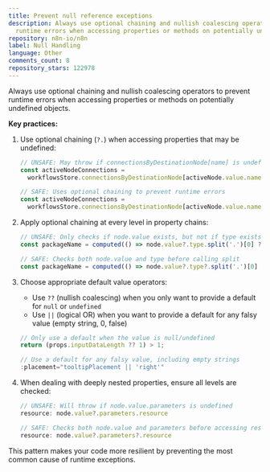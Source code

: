 ```yaml
---
title: Prevent null reference exceptions
description: Always use optional chaining and nullish coalescing operators to prevent
  runtime errors when accessing properties or methods on potentially undefined objects.
repository: n8n-io/n8n
label: Null Handling
language: Other
comments_count: 8
repository_stars: 122978
---
```


Always use optional chaining and nullish coalescing operators to prevent runtime errors when accessing properties or methods on potentially undefined objects.

**Key practices:**

1. Use optional chaining (`?.`) when accessing properties that may be undefined:
   ```typescript
   // UNSAFE: May throw if connectionsByDestinationNode[name] is undefined
   const activeNodeConnections = 
     workflowsStore.connectionsByDestinationNode[activeNode.value.name].main || [];
   
   // SAFE: Uses optional chaining to prevent runtime errors
   const activeNodeConnections = 
     workflowsStore.connectionsByDestinationNode[activeNode.value.name]?.main || [];
   ```

2. Apply optional chaining at every level in property chains:
   ```typescript
   // UNSAFE: Only checks if node.value exists, but not if type exists
   const packageName = computed(() => node.value?.type.split('.')[0] ?? '');
   
   // SAFE: Checks both node.value and type before calling split
   const packageName = computed(() => node.value?.type?.split('.')[0] ?? '');
   ```

3. Choose appropriate default value operators:
   - Use `??` (nullish coalescing) when you only want to provide a default for `null` or `undefined`
   - Use `||` (logical OR) when you want to provide a default for any falsy value (empty string, 0, false)
   ```typescript
   // Only use a default when the value is null/undefined
   return (props.inputDataLength ?? 1) > 1;
   
   // Use a default for any falsy value, including empty strings
   :placement="tooltipPlacement || 'right'"
   ```

4. When dealing with deeply nested properties, ensure all levels are checked:
   ```typescript
   // UNSAFE: Will throw if node.value.parameters is undefined
   resource: node.value?.parameters.resource
   
   // SAFE: Checks both node.value and parameters before accessing resource
   resource: node.value?.parameters?.resource
   ```

This pattern makes your code more resilient by preventing the most common cause of runtime exceptions.